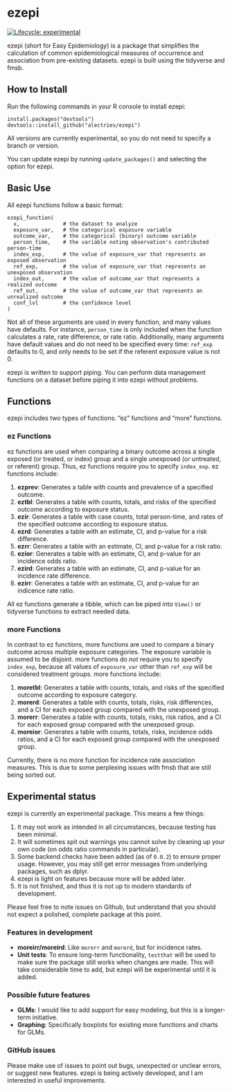 
<!-- README.md is generated from README.Rmd. Please edit that file -->

# ezepi

<!-- badges: start -->

[![Lifecycle:
experimental](https://img.shields.io/badge/lifecycle-experimental-orange.svg)](https://lifecycle.r-lib.org/articles/stages.html#experimental)
<!-- badges: end -->

ezepi (short for Easy Epidemiology) is a package that simplifies the
calculation of common epidemiological measures of occurrence and
association from pre-existing datasets. ezepi is built using the
tidyverse and fmsb.

## How to Install

Run the following commands in your R console to install ezepi:

    install.packages("devtools")
    devtools::install_github("alectries/ezepi")

All versions are currently experimental, so you do not need to specify a
branch or version.

You can update ezepi by running `update_packages()` and selecting the
option for ezepi.

## Basic Use

All ezepi functions follow a basic format:

    ezepi_function(
      x,              # the dataset to analyze
      exposure_var,   # the categorical exposure variable
      outcome_var,    # the categorical (binary) outcome variable
      person_time,    # the variable noting observation's contributed person-time
      index_exp,      # the value of exposure_var that represents an exposed observation
      ref_exp,        # the value of exposure_var that represents an unexposed observation
      index_out,      # the value of outcome_var that represents a realized outcome
      ref_out,        # the value of outcome_var that represents an unrealized outcome
      conf_lvl        # the confidence level
    )

Not all of these arguments are used in every function, and many values
have defaults. For instance, `person_time` is only included when the
function calculates a rate, rate difference, or rate ratio.
Additionally, many arguments have default values and do not need to be
specified every time: `ref_exp` defaults to 0, and only needs to be set
if the referent exposure value is not 0.

ezepi is written to support piping. You can perform data management
functions on a dataset before piping it into ezepi without problems.

## Functions

ezepi includes two types of functions: “ez” functions and “more”
functions.

### ez Functions

ez functions are used when comparing a binary outcome across a single
exposed (or treated, or index) group and a single unexposed (or
untreated, or referent) group. Thus, ez functions require you to specify
`index_exp`. ez functions include:

1.  **ezprev**: Generates a table with counts and prevalence of a
    specified outcome.
2.  **eztbl**: Generates a table with counts, totals, and risks of the
    specified outcome according to exposure status.
3.  **ezir**: Generates a table with case counts, total person-time, and
    rates of the specified outcome according to exposure status.
4.  **ezrd**: Generates a table with an estimate, CI, and p-value for a
    risk difference.
5.  **ezrr**: Generates a table with an estimate, CI, and p-value for a
    risk ratio.
6.  **ezior**: Generates a table with an estimate, CI, and p-value for
    an incidence odds ratio.
7.  **ezird**: Generates a table with an estimate, CI, and p-value for
    an incidence rate difference.
8.  **ezirr**: Generates a table with an estimate, CI, and p-value for
    an indicence rate ratio.

All ez functions generate a tibble, which can be piped into `View()` or
tidyverse functions to extract needed data.

### more Functions

In contrast to ez functions, more functions are used to compare a binary
outcome across multiple exposure categories. The exposure variable is
assumed to be disjoint. more functions do *not* require you to specify
`index_exp`, because all values of `exposure_var` other than `ref_exp`
will be considered treatment groups. more functions include:

1.  **moretbl**: Generates a table with counts, totals, and risks of the
    specified outcome according to exposure category.
2.  **morerd**: Generates a table with counts, totals, risks, risk
    differences, and a CI for each exposed group compared with the
    unexposed group.
3.  **morerr**: Generates a table with counts, totals, risks, risk
    ratios, and a CI for each exposed group compared with the unexposed
    group.
4.  **moreior**: Generates a table with counts, totals, risks, incidence
    odds ratios, and a CI for each exposed group compared with the
    unexposed group.

Currently, there is no more function for incidence rate association
measures. This is due to some perplexing issues with fmsb that are still
being sorted out.

## Experimental status

ezepi is currently an experimental package. This means a few things:

1.  It may not work as intended in all circumstances, because testing
    has been minimal.
2.  It will sometimes spit out warnings you cannot solve by cleaning up
    your own code (on odds ratio commands in particular).
3.  Some backend checks have been added (as of `0.0.2`) to ensure proper
    usage. However, you may still get error messages from underlying
    packages, such as dplyr.
4.  ezepi is light on features because more will be added later.
5.  It is not finished, and thus it is not up to modern standards of
    development.

Please feel free to note issues on Github, but understand that you
should not expect a polished, complete package at this point.

### Features in development

- **moreirr/moreird**: Like `morerr` and `morerd`, but for incidence
  rates.
- **Unit tests**: To ensure long-term functionality, `testthat` will be
  used to make sure the package still works when changes are made. This
  will take considerable time to add, but ezepi will be experimental
  until it is added.

### Possible future features

- **GLMs**: I would like to add support for easy modeling, but this is a
  longer-term initiative.
- **Graphing**: Specifically boxplots for existing more functions and
  charts for GLMs.

### GitHub issues

Please make use of issues to point out bugs, unexpected or unclear
errors, or suggest new features. ezepi is being actively developed, and
I am interested in useful improvements.
